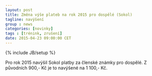 ```yaml
---
layout: post
title: Změna výše plateb na rok 2015 pro dospělé (Sokol)
tagline: navýšení
group : news
categories: [novinky]
tags : [trénink, zrušení]
date: 2015-04-23 09:00:00 CET
---
```

{% include JB/setup %}

Pro rok 2015 navýšil Sokol platby za členské známky pro dospělé. Z původních 900,- Kč je to navýšené na 1&nbsp;100,- Kč.
